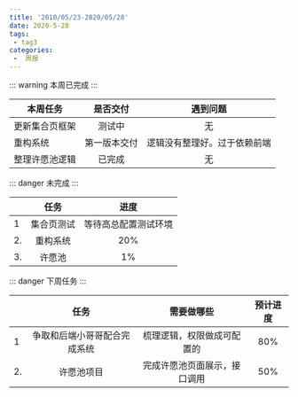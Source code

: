 ```yaml
---
title: '2010/05/23-2020/05/28'
date: 2020-5-28
tags:
 - tag3
categories:
 -  周报
---
```

::: warning
本周已完成
:::

|    本周任务              |  是否交付          |         遇到问题       |
| -------------        |:-------------:   | :-----:|
|       更新集合页框架               |        测试中          | 无      
|       重构系统        | 第一版本交付 | 逻辑没有整理好。过于依赖前端
| 整理许愿池逻辑               | 已完成          | 无      


::: danger
未完成
:::


|               |  任务          |         进度       |
| -------------        |:-------------:   | :-----:|
| 1              |  集合页测试         |         等待高总配置测试环境       
|      2.        |  重构系统        |         20%      
|     3.        |  许愿池        |         1%       
::: danger
下周任务
:::


|               |  任务          |         需要做哪些      |     预计进度
| -------------        |:-------------:   | :-----:|:-----:|
| 1              |  争取和后端小哥哥配合完成系统         |    梳理逻辑，权限做成可配置的   | 80%
|      2.      |    许愿池项目      |       完成许愿池页面展示，接口调用     | 50%
